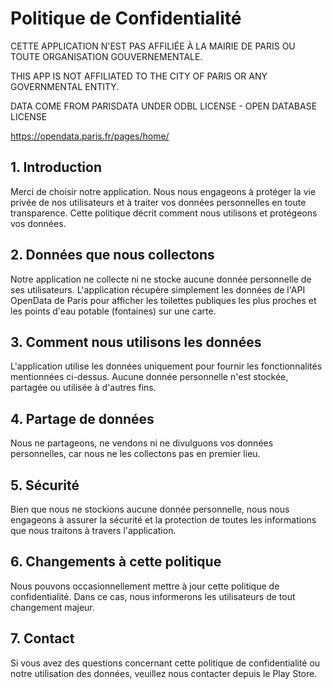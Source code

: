 # Politique de Confidentialité
CETTE APPLICATION N'EST PAS AFFILIÉE À LA MAIRIE DE PARIS OU TOUTE ORGANISATION GOUVERNEMENTALE.

THIS APP IS NOT AFFILIATED TO THE CITY OF PARIS OR ANY GOVERNMENTAL ENTITY.

DATA COME FROM PARISDATA UNDER ODBL LICENSE - OPEN DATABASE LICENSE

https://opendata.paris.fr/pages/home/


## 1. Introduction
Merci de choisir notre application. Nous nous engageons à protéger la vie privée de nos utilisateurs et à traiter vos données personnelles en toute transparence. Cette politique décrit comment nous utilisons et protégeons vos données.

## 2. Données que nous collectons
Notre application ne collecte ni ne stocke aucune donnée personnelle de ses utilisateurs. L'application récupère simplement les données de l'API OpenData de Paris pour afficher les toilettes publiques les plus proches et les points d'eau potable (fontaines) sur une carte.

## 3. Comment nous utilisons les données
L'application utilise les données uniquement pour fournir les fonctionnalités mentionnées ci-dessus. Aucune donnée personnelle n'est stockée, partagée ou utilisée à d'autres fins.

## 4. Partage de données
Nous ne partageons, ne vendons ni ne divulguons vos données personnelles, car nous ne les collectons pas en premier lieu.

## 5. Sécurité
Bien que nous ne stockions aucune donnée personnelle, nous nous engageons à assurer la sécurité et la protection de toutes les informations que nous traitons à travers l'application.

## 6. Changements à cette politique
Nous pouvons occasionnellement mettre à jour cette politique de confidentialité. Dans ce cas, nous informerons les utilisateurs de tout changement majeur.

## 7. Contact
Si vous avez des questions concernant cette politique de confidentialité ou notre utilisation des données, veuillez nous contacter depuis le Play Store.
